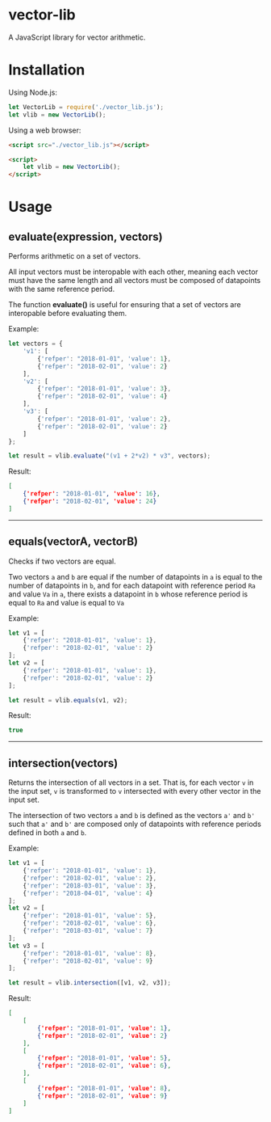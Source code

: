 # vector-lib

A JavaScript library for vector arithmetic.

# Installation

Using Node.js:
```javascript
let VectorLib = require('./vector_lib.js');
let vlib = new VectorLib();
```

Using a web browser:
```html
<script src="./vector_lib.js"></script>

<script>
    let vlib = new VectorLib();
</script>
```

# Usage

## evaluate(expression, vectors)

Performs arithmetic on a set of vectors. 

All input vectors must be interopable with each other, meaning each vector 
must have the same length and all vectors must be composed of datapoints with 
the same reference period. 

The function **evaluate()** is useful for ensuring that a set of vectors are 
interopable before evaluating them.

Example:
```javascript
let vectors = {
    'v1': [
        {'refper': "2018-01-01", 'value': 1},
        {'refper': "2018-02-01", 'value': 2}
    ],
    'v2': [
        {'refper': "2018-01-01", 'value': 3},
        {'refper': "2018-02-01", 'value': 4}
    ],
    'v3': [
        {'refper': "2018-01-01", 'value': 2},
        {'refper': "2018-02-01", 'value': 2}
    ]
};

let result = vlib.evaluate("(v1 + 2*v2) * v3", vectors);
```

Result:
```json
[
    {'refper': "2018-01-01", 'value': 16},
    {'refper': "2018-02-01", 'value': 24}
]
```

---

## equals(vectorA, vectorB)

Checks if two vectors are equal.

Two vectors `a` and `b` are equal if the number of datapoints in `a` is equal 
to the number of datapoints in `b`, and for each datapoint with reference 
period `Ra` and value `Va` in `a`, there exists a datapoint in `b` whose 
reference period is equal to `Ra` and value is equal to `Va` 

Example:
```javascript
let v1 = [
    {'refper': "2018-01-01", 'value': 1},
    {'refper': "2018-02-01", 'value': 2}
];
let v2 = [
    {'refper': "2018-01-01", 'value': 1},
    {'refper': "2018-02-01", 'value': 2}
];

let result = vlib.equals(v1, v2);
```

Result:
```javascript
true
```

---

## intersection(vectors)

Returns the intersection of all vectors in a set. That is, for each vector `v` 
in the input set, `v` is transformed to `v` intersected with every other vector 
in the input set.

The intersection of two vectors `a` and `b` is defined as the vectors `a'` and 
`b'` such that `a'` and `b'` are composed only of datapoints with reference periods defined in both `a` and `b`.

Example:
```javascript
let v1 = [
    {'refper': "2018-01-01", 'value': 1},
    {'refper': "2018-02-01", 'value': 2},
    {'refper': "2018-03-01", 'value': 3},
    {'refper': "2018-04-01", 'value': 4}
];
let v2 = [
    {'refper': "2018-01-01", 'value': 5},
    {'refper': "2018-02-01", 'value': 6},
    {'refper': "2018-03-01", 'value': 7}
];
let v3 = [
    {'refper': "2018-01-01", 'value': 8},
    {'refper': "2018-02-01", 'value': 9}
];

let result = vlib.intersection([v1, v2, v3]);
```

Result:
```json
[
    [
        {'refper': "2018-01-01", 'value': 1},
        {'refper': "2018-02-01", 'value': 2}
    ],
    [
        {'refper': "2018-01-01", 'value': 5},
        {'refper': "2018-02-01", 'value': 6},
    ],
    [
        {'refper': "2018-01-01", 'value': 8},
        {'refper': "2018-02-01", 'value': 9}
    ]
]
```

